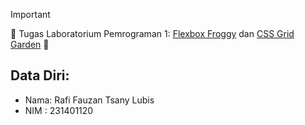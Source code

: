 > [!IMPORTANT]
> :ghost: Tugas Laboratorium Pemrograman 1: [Flexbox Froggy](https://flexboxfroppy.com) dan [CSS Grid Garden](https://cssgridgarden.com) :ghost:

## Data Diri:
* Nama: Rafi Fauzan Tsany Lubis
* NIM : 231401120